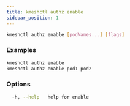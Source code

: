 ```yaml
---
title: kmeshctl authz enable
sidebar_position: 1
---
```


```bash
kmeshctl authz enable [podNames...] [flags]
```

### Examples

```bash
kmeshctl authz enable
kmeshctl authz enable pod1 pod2
```

### Options

```bash
  -h, --help   help for enable
```
